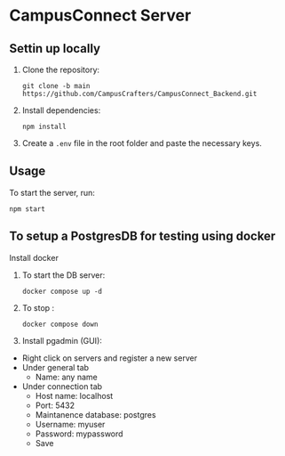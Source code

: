 # CampusConnect Server

## Settin up locally

1. Clone the repository:

   ```
   git clone -b main https://github.com/CampusCrafters/CampusConnect_Backend.git
   ```

2. Install dependencies:

   ```
   npm install
   ```

3. Create a `.env` file in the root folder and paste the necessary keys.

## Usage

To start the server, run:

```
npm start
```

## To setup a PostgresDB for testing using docker

Install docker

1. To start the DB server:

   ```
   docker compose up -d
   ```

2. To stop :

   ```
   docker compose down
   ```

3. Install pgadmin (GUI):

- Right click on servers and register a new server
- Under general tab
  - Name: any name
- Under connection tab
  - Host name: localhost
  - Port: 5432
  - Maintanence database: postgres
  - Username: myuser
  - Password: mypassword
  - Save
